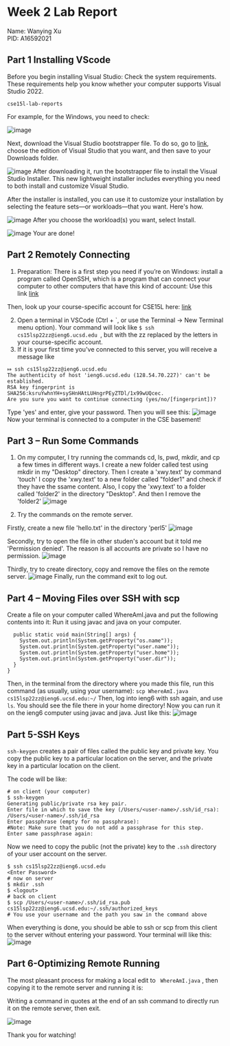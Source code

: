 # Week 2 Lab Report
Name: Wanying Xu \
PID: A16592021
## Part 1 Installing VScode
Before you begin installing Visual Studio:
Check the system requirements. These requirements help you know whether your computer supports Visual Studio 2022.

    cse15l-lab-reports
  For example, for the Windows, you need to check:

![image](https://imgur.com/O72dWlB.jpg)

Next, download the Visual Studio bootstrapper file.
To do so, go to [link](https://code.visualstudio.com/), choose the edition of Visual Studio that you want, and then save to your Downloads folder.

![image](https://imgur.com/uniwzpz.jpg)
After downloading it, run the bootstrapper file to install the Visual Studio Installer. This new lightweight installer includes everything you need to both install and customize Visual Studio.

After the installer is installed, you can use it to customize your installation by selecting the feature sets—or workloads—that you want. Here's how.

![image](https://imgur.com/orGDaBU.jpg)
After you choose the workload(s) you want, select Install.

![image](https://imgur.com/Jffd5Di.jpg)
Your are done!

## Part 2 Remotely Connecting
1. Preparation: 
There is a first step you need if you’re on Windows: install a program called OpenSSH, which is a program that can connect your computer to other computers that have this kind of account: Use this link
[link](https://docs.microsoft.com/en-us/windows-server/administration/openssh/openssh_install_firstuse)

Then, look up your course-specific account for CSE15L here:
[link](https://sdacs.ucsd.edu/~icc/index.php)

2. Open a terminal in VSCode (Ctrl + `, or use the Terminal → New Terminal menu option). Your command will look like
```$ ssh cs15lsp22zz@ieng6.ucsd.edu ```, but with the zz replaced by the letters in your course-specific account.
3. If it is your first time you've connected to this server, you will receive a message like

```
⤇ ssh cs15lsp22zz@ieng6.ucsd.edu
The authenticity of host 'ieng6.ucsd.edu (128.54.70.227)' can't be established.
RSA key fingerprint is SHA256:ksruYwhnYH+sySHnHAtLUHngrPEyZTDl/1x99wUQcec.
Are you sure you want to continue connecting (yes/no/[fingerprint])?
```

Type 'yes' and enter, give your password. Then you will see this:
![image](https://imgur.com/Zo0GHIa.jpg)
Now your terminal is connected to a computer in the CSE basement!

## Part 3 – Run Some Commands
1. On my computer, I try running the commands cd, ls, pwd, mkdir, and cp a few times in different ways. 
I create a new folder called test using mkdir in my "Desktop" directory. Then I create a 'xwy.text' by command 'touch' I copy the 'xwy.text' to a new folder called "folder1" and check if they have the ssame content. Also, I copy the 'xwy.text' to a folder called 'folder2' in the directory "Desktop". And then I remove the 'folder2'
![image](https://imgur.com/ac0Xls3.jpg)

2. Try the commands on the remote server.

Firstly, create a new file 'hello.txt' in  the directory 'perl5'
![image](https://imgur.com/XsjtNZT.jpg)

Secondly, try to open the file in other studen's account but it told me 'Permission denied'. The reason is all accounts are private so I have no permission.
![image](https://imgur.com/qIhaPKf.jpg)

Thirdly, try to create directory, copy and remove the files on the remote server.
![image](https://imgur.com/undefined.jpg)
Finally, run the command exit to log out.

## Part 4 – Moving Files over SSH with scp
Create a file on your computer called WhereAmI.java and put the following contents into it:
Run it using javac and java on your computer.
```class WhereAmI {
  public static void main(String[] args) {
    System.out.println(System.getProperty("os.name"));
    System.out.println(System.getProperty("user.name"));
    System.out.println(System.getProperty("user.home"));
    System.out.println(System.getProperty("user.dir"));
  }
}
```
Then, in the terminal from the directory where you made this file, run this command (as usually, using your username):
```scp WhereAmI.java cs15lsp22zz@ieng6.ucsd.edu:~/```
Then, log into ieng6 with ssh again, and use ```ls```. You should see the file there in your home directory! Now you can run it on the ieng6 computer using javac and java. Just like this:
![image](https://imgur.com/6rjbsdX.jpg)

## Part 5-SSH Keys

```ssh-keygen```  creates a pair of files called the public key and private key. You copy the public key to a particular location on the server, and the private key in a particular location on the client.

The code will be like:
```
# on client (your computer)
$ ssh-keygen
Generating public/private rsa key pair.
Enter file in which to save the key (/Users/<user-name>/.ssh/id_rsa): /Users/<user-name>/.ssh/id_rsa
Enter passphrase (empty for no passphrase): 
#Note: Make sure that you do not add a passphrase for this step.
Enter same passphrase again: 
```
Now we need to copy the public (not the private) key to the ```.ssh``` directory of your user account on the server.
```
$ ssh cs15lsp22zz@ieng6.ucsd.edu
<Enter Password>
# now on server
$ mkdir .ssh
$ <logout>
# back on client
$ scp /Users/<user-name>/.ssh/id_rsa.pub cs15lsp22zz@ieng6.ucsd.edu:~/.ssh/authorized_keys
# You use your username and the path you saw in the command above
```
When everything is done, you should be able to ssh or scp from this client to the server without entering your password. Your terminal will like this:
![image](https://imgur.com/AVB8ph3.jpg)

## Part 6-Optimizing Remote Running
The most pleasant process for making a local edit to ``` WhereAmI.java``` , then copying it to the remote server and running it is:

Writing a command in quotes at the end of an ssh command to directly run it on the remote server, then exit. 

![image](https://imgur.com/METCMct.jpg)

Thank you for watching!
